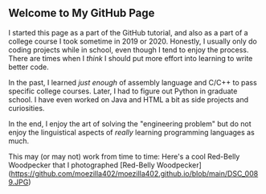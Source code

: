 ## Welcome to My GitHub Page

I started this page as a part of the GitHub tutorial, and also as a part of a college course I took sometime in 2019 or 2020. Honestly, I usually only do coding projects while in school, even though I tend to enjoy the process. There are times when I _think_ I should put more effort into learning to write better code.

In the past, I learned _just enough_ of assembly language and C/C++ to pass specific college courses. Later, I had to figure out Python in graduate school.  I have even worked on Java and HTML a bit as side projects and curiosities. 

In the end, I enjoy the art of solving the "engineering problem" but do not enjoy the linguistical aspects of _really_ learning programming languages as much. 

This may (or may not) work from time to time:
Here's a cool Red-Belly Woodpecker that I photographed [Red-Belly Woodpecker] (https://github.com/moezilla402/moezilla402.github.io/blob/main/DSC_0089.JPG) 


<!-- You can use the [editor on GitHub](https://github.com/moezilla402/moezilla402.github.io/edit/main/README.md) to maintain and preview the content for your website in Markdown files.  

Whenever you commit to this repository, GitHub Pages will run [Jekyll](https://jekyllrb.com/) to rebuild the pages in your site, from the content in your Markdown files.

### Markdown

Markdown is a lightweight and easy-to-use syntax for styling your writing. It includes conventions for

```markdown
Syntax highlighted code block

# Header 1
## Header 2
### Header 3

[Red-Belly Woodpecker](https://github.com/moezilla402/moezilla402.github.io/blob/main/DSC_0089.JPG)

- Bulleted
- List

1. Numbered
2. List

**Bold** and _Italic_ and `Code` text

[Link](url) and ![Image](src)
```

For more details see [GitHub Flavored Markdown](https://guides.github.com/features/mastering-markdown/).

### Jekyll Themes

Your Pages site will use the layout and styles from the Jekyll theme you have selected in your [repository settings](https://github.com/moezilla402/moezilla402.github.io/settings). The name of this theme is saved in the Jekyll `_config.yml` configuration file.

### Support or Contact

Having trouble with Pages? Check out our [documentation](https://docs.github.com/categories/github-pages-basics/) or [contact support](https://support.github.com/contact) and we’ll help you sort it out.
-->
